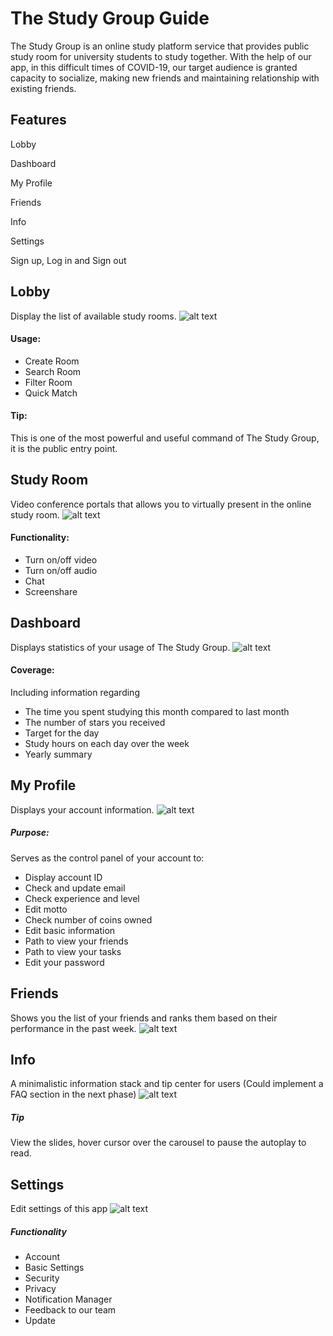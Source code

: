 # The Study Group Guide
The Study Group is an online study platform service that provides public study room for university students to study together.
With the help of our app, in this difficult times of COVID-19, our target audience is granted capacity to socialize, making new friends and maintaining relationship with existing friends.
## Features
Lobby

Dashboard

My Profile

Friends

Info

Settings

Sign up, Log in and Sign out

## Lobby
Display the list of available study rooms. 
![alt text](./public/lobbyss.png)
#### Usage:
* Create Room
* Search Room
* Filter Room
* Quick Match

#### Tip:
This is one of the most powerful and useful command of The Study Group, it is the public entry point.

## Study Room
Video conference portals that allows you to virtually present in the online study room.
![alt text](./public/videoCall.png)
#### Functionality:
* Turn on/off video
* Turn on/off audio
* Chat
* Screenshare

## Dashboard
Displays statistics of your usage of The Study Group.
![alt text](./public/dashboardss.png)
#### Coverage:
Including information regarding 
* The time you spent studying this month compared to last month
* The number of stars you received
* Target for the day
* Study hours on each day over the week
* Yearly summary

## My Profile
Displays your account information.
![alt text](./public/profiless.png)
##### Purpose:
Serves as the control panel of your account to:
* Display account ID
* Check and update email
* Check experience and level
* Edit motto
* Check number of coins owned
* Edit basic information
* Path to view your friends
* Path to view your tasks
* Edit your password

## Friends
Shows you the list of your friends and ranks them based on their performance in the past week.
![alt text](./public/friendsss.png)


## Info
A minimalistic information stack and tip center for users
(Could implement a FAQ section in the next phase)
![alt text](./public/infoss.png)
##### Tip
View the slides, hover cursor over the carousel to pause the autoplay to read.

## Settings
Edit settings of this app
![alt text](./public/settingsss.png)
##### Functionality
* Account
* Basic Settings
* Security
* Privacy
* Notification Manager
* Feedback to our team
* Update
